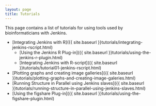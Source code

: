 ```yaml
---
layout: page
title: Tutorials
---
```


This page contains a list of tutorials for using tools used by 
bioinformaticians with Jenkins.

- [Integrating Jenkins with R]({{ site.baseurl }}tutorials/integrating-jenkins-rscript.html)
  - [Using the Jenkins R Plug-in]({{ site.baseurl }}tutorials/using-the-jenkins-r-plugin.html)
  - [Integrating Jenkins with R-script]({{ site.baseurl }}tutorials/tutorial01-jenkins-rscript.html)
- [Plotting graphs and creating image galleries]({{ site.baseurl }}tutorials/plotting-graphs-and-creating-image-galeries.html)
- [Running Structure in Parallel using Jenkins slaves]({{ site.baseurl }}tutorials/running-structure-in-parallel-using-jenkins-slaves.html)
- [Using the figshare Plug-in]({{ site.baseurl }}tutorials/using-the-figshare-plugin.html)

